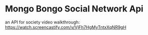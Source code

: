 # Mongo Bongo Social Network Api
an API for society
video walkthrough: https://watch.screencastify.com/v/VjFh7HgMyTntxXqNR9gH
